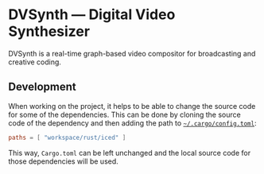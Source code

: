 # DVSynth — Digital Video Synthesizer
DVSynth is a real-time graph-based video compositor for broadcasting and creative coding.

## Development
When working on the project, it helps to be able to change the source code for some of the dependencies. This can be done by cloning the source code of the dependency and then adding the path to [`~/.cargo/config.toml`](https://doc.rust-lang.org/cargo/reference/config.html):

```toml
paths = [ "workspace/rust/iced" ]
```

This way, `Cargo.toml` can be left unchanged and the local source code for those dependencies will be used.
